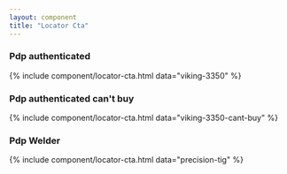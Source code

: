 ```yaml
---
layout: component
title: "Locator Cta"
---
```


### Pdp authenticated
{% include component/locator-cta.html
    data="viking-3350" %}
    
### Pdp authenticated can't buy
{% include component/locator-cta.html
	data="viking-3350-cant-buy" %}

### Pdp Welder
{% include component/locator-cta.html
	data="precision-tig" %}